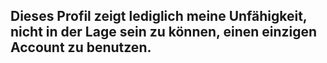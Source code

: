 ## Dieses Profil zeigt lediglich meine Unfähigkeit, nicht in der Lage sein zu können, einen einzigen Account zu benutzen.
